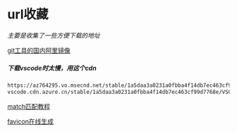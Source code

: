 # url收藏
*主要是收集了一些方便下载的地址*

[git工具的国内阿里镜像](https://registry.npmmirror.com/binary.html?path=git-for-windows/v2.43.0.windows.1/ "git软件")

##### 下载vscode时太慢，用这个cdn
```bash
https://az764295.vo.msecnd.net/stable/1a5daa3a0231a0fbba4f14db7ec463cf99d7768e/VSCodeUserSetup-x64-1.84.2.exe
vscode.cdn.azure.cn/stable/1a5daa3a0231a0fbba4f14db7ec463cf99d7768e/VSCodeUserSetup-x64-1.84.2.exe
```

[match匹配教程](https://juejin.cn/post/7220824286881136677 "match说明")

[favicon在线生成](https://www.logosc.cn/logo/favicon "favicon在线生成")